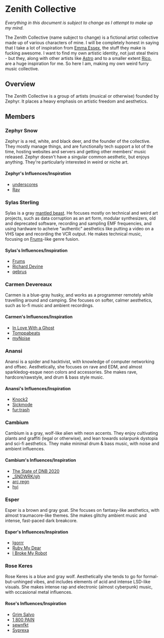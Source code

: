 # Zenith Collective

*Everything in this document is subject to change as I attempt to make up my mind.*

The Zenith Collective (name subject to change) is a fictional artist collective made up of various characters of mine. I will be completely honest in saying that I take a lot of inspiration from [Emma Essex](https://heckscaper.com), the stuff they make is fucking awesome. I want to find my own artistic identity, not just steal theirs - but they, along with other artists like [Astro](https://astrossoundhell.neocities.org/) and to a smaller extent [Rico](https://rico.neocities.org/pipedream/), are a huge inspiration for me. So here I am, making my own weird furry music collective.

## Overview

The Zenith Collective is a group of artists (musical or otherwise) founded by Zephyr. It places a heavy emphasis on artistic freedom and aesthetics.

## Members

### Zephyr Snow

Zephyr is a red, white, and black deer, and the founder of the collective. They mostly manage things, and are functionally tech support a lot of the time, hosting websites and servers and getting other members' music released. Zephyr doesn't have a singular common aesthetic, but enjoys anything. They're particularly interested in weird or niche art.

#### Zephyr's Influences/Inspiration

- [underscores](https://open.spotify.com/artist/7HfUJxeVTgrvhk0eWHFzV7)
- [Rav](https://open.spotify.com/artist/6oeSQ4qmDQ7n89Rdt6tLLn)

### Sylas Sterling

Sylas is a gray [mantled beast](https://mantledbeasts.carrd.co/). He focuses mostly on technical and weird art projects, such as data corruption as an art form, modular synthesizers, old and deprecated software, recording and sampling EMF frequencies, and using hardware to acheive "authentic" aesthetics like putting a video on a VHS tape and recording the VCR output. He makes technical music, focusing on [Frums](https://soundcloud.com/frums)-like genre fusion.

#### Sylas's Influences/Inspiration

- [Frums](https://soundcloud.com/frums)
- [Richard Devine](https://twitter.com/RichardDevine)
- [qebrus](https://open.spotify.com/artist/1Z2PmjLduWIJxXbk8TlDoK)

### Carmen Devereaux

Carmen is a blue-gray husky, and works as a programmer remotely while travelling around and camping. She focuses on softer, calmer aesthetics, such as lo-fi music and ambient recordings.

#### Carmen's Influences/Inspiration

- [In Love With a Ghost](https://open.spotify.com/artist/21tDFddcOFDYmiobTcls2O)
- [Tomppabeats](https://open.spotify.com/artist/0Q2Tc5yZFJpumLMc7Yz4e4)
- [myNoise](https://mynoise.net/)

### Anansi

Anansi is a spider and hacktivist, with knowledge of computer networking and offsec. Aesthetically, she focuses on rave and EDM, and almost sparkledog-esque neon colors and accessories. She makes rave, hardcore/rawstyle, and drum & bass style music.

#### Anansi's Influences/Inspiration

- [Knock2](https://open.spotify.com/artist/6mmSS7itNWKbapgG2eZbIg)
- [Sickmode](https://open.spotify.com/artist/5PbgCU02dfdBCAzpOaNmYW)
- [fur:trash](https://soundcloud.com/furtrash)

### Cambium

Cambium is a gray, wolf-like alien with neon accents. They enjoy cultivating plants and graffiti (legal or otherwise), and lean towards solarpunk dystopia and sci-fi aesthetics. They make minimal drum & bass music, with noise and ambient influences.

#### Cambium's Influences/Inspiration

- [The State of DNB 2020](https://lapfox.bandcamp.com/album/the-state-of-dnb-2020)
- [_SNDWRK/gh](https://lapfox.bandcamp.com/album/sndwrk-gh)
- [arc,regn](https://lapfox.bandcamp.com/album/arc-regn)
- [hyi](https://lapfox.bandcamp.com/album/about)

### Esper

Esper is a brown and gray goat. She focuses on fantasy-like aesthetics, with almost traumacore-like themes. She makes glitchy ambient music and intense, fast-paced dark breakcore.

#### Esper's Influences/Inspiration

- [Igorrr](https://open.spotify.com/artist/2p2uE4i92Dn4DkThfoKIB9)
- [Ruby My Dear](https://open.spotify.com/artist/2eKpa0oOrUkjz5KbqGYwie)
- [I Broke My Robot](https://open.spotify.com/artist/3Oz2hdTT5ajQbotVNzceCI)

### Rose Keres

Rose Keres is a blue and gray wolf. Aesthetically she tends to go for formal-but-unhinged vibes, and includes elements of acid and intense LSD-like visuals. She makes intense rap and electronic (almost cyberpunk) music, with occasional metal influences.

#### Rose's Influences/Inspiration

- [Grim Salvo](https://open.spotify.com/artist/5UogEGDRYo5Q9bRIMRjuEC)
- [1 800 PAIN](https://open.spotify.com/artist/7BT9qietxZuylsjyWGYBUR)
- [sewnfkt](https://soundcloud.com/sewnfkt)
- [Syprexa](https://open.spotify.com/artist/04NjoLMWKNWGJPbn7g5jG0)
